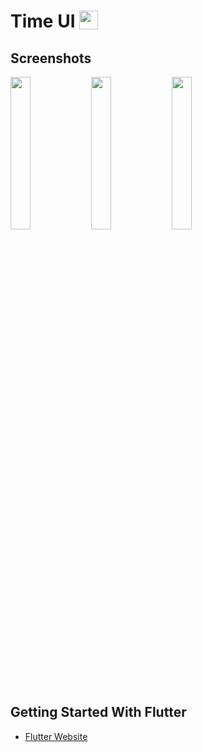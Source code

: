 # Time UI  <img src='http://sovitpoudel.com.np/wp-content/uploads/2019/01/flutter.png' height='30' width='30' align='top'>

## Screenshots

<img src='' align='left' width='25%'>

<img src='https://github.com/desteo/time_ui/blob/main/screenshots/flutter_01.png' align='left' width='25%'>

<img src= 'https://github.com/desteo/time_ui/blob/main/screenshots/flutter_02.png' width='25%'>


## Getting Started With Flutter

 - [Flutter Website](https://flutter.dev/)


 
